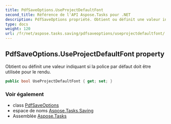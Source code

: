 ```yaml
---
title: PdfSaveOptions.UseProjectDefaultFont
second_title: Référence de l'API Aspose.Tasks pour .NET
description: PdfSaveOptions propriété. Obtient ou définit une valeur indiquant si la police par défaut doit être utilisée pour le rendu.
type: docs
weight: 120
url: /fr/net/aspose.tasks.saving/pdfsaveoptions/useprojectdefaultfont/
---
```

## PdfSaveOptions.UseProjectDefaultFont property

Obtient ou définit une valeur indiquant si la police par défaut doit être utilisée pour le rendu.

```csharp
public bool UseProjectDefaultFont { get; set; }
```

### Voir également

* class [PdfSaveOptions](../)
* espace de noms [Aspose.Tasks.Saving](../../pdfsaveoptions/)
* Assemblée [Aspose.Tasks](../../../)


